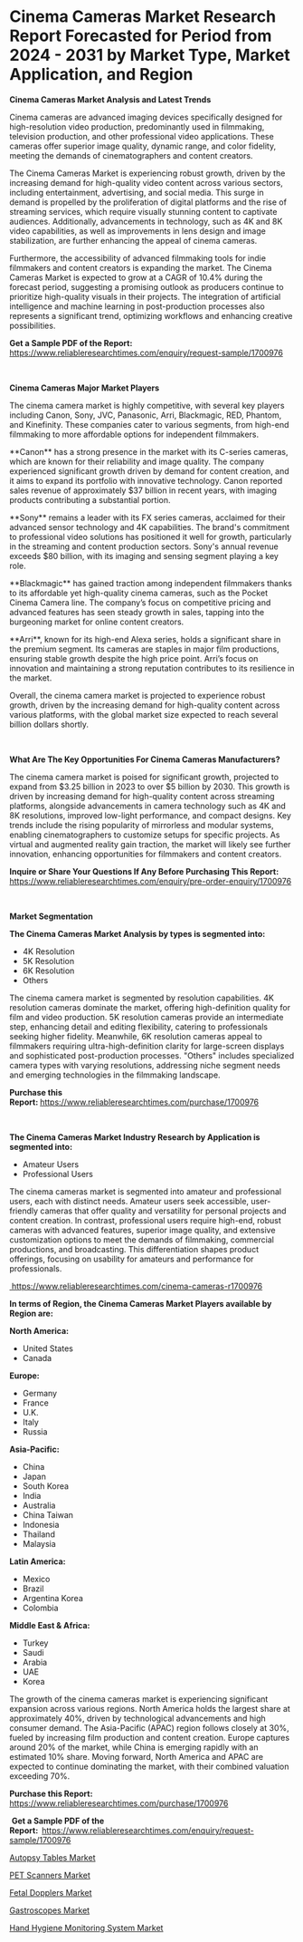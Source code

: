 <p><h1>Cinema Cameras Market Research Report Forecasted for Period from 2024 -  2031 by Market Type, Market Application, and Region</h1></p><p><strong>Cinema Cameras Market Analysis and Latest Trends</strong></p>
<p><p>Cinema cameras are advanced imaging devices specifically designed for high-resolution video production, predominantly used in filmmaking, television production, and other professional video applications. These cameras offer superior image quality, dynamic range, and color fidelity, meeting the demands of cinematographers and content creators.</p><p>The Cinema Cameras Market is experiencing robust growth, driven by the increasing demand for high-quality video content across various sectors, including entertainment, advertising, and social media. This surge in demand is propelled by the proliferation of digital platforms and the rise of streaming services, which require visually stunning content to captivate audiences. Additionally, advancements in technology, such as 4K and 8K video capabilities, as well as improvements in lens design and image stabilization, are further enhancing the appeal of cinema cameras.</p><p>Furthermore, the accessibility of advanced filmmaking tools for indie filmmakers and content creators is expanding the market. The Cinema Cameras Market is expected to grow at a CAGR of 10.4% during the forecast period, suggesting a promising outlook as producers continue to prioritize high-quality visuals in their projects. The integration of artificial intelligence and machine learning in post-production processes also represents a significant trend, optimizing workflows and enhancing creative possibilities.</p></p>
<p><strong>Get a Sample PDF of the Report:&nbsp;</strong> <a href="https://www.reliableresearchtimes.com/enquiry/request-sample/1700976?utm_campaign=1775&utm_medium=2&utm_source=Github&utm_content=ia&utm_term=21102024&utm_id=cinema-cameras">https://www.reliableresearchtimes.com/enquiry/request-sample/1700976</a></p>
<p>&nbsp;</p>
<p><strong>Cinema Cameras Major Market Players</strong></p>
<p><p>The cinema camera market is highly competitive, with several key players including Canon, Sony, JVC, Panasonic, Arri, Blackmagic, RED, Phantom, and Kinefinity. These companies cater to various segments, from high-end filmmaking to more affordable options for independent filmmakers.</p><p>**Canon** has a strong presence in the market with its C-series cameras, which are known for their reliability and image quality. The company experienced significant growth driven by demand for content creation, and it aims to expand its portfolio with innovative technology. Canon reported sales revenue of approximately $37 billion in recent years, with imaging products contributing a substantial portion.</p><p>**Sony** remains a leader with its FX series cameras, acclaimed for their advanced sensor technology and 4K capabilities. The brand's commitment to professional video solutions has positioned it well for growth, particularly in the streaming and content production sectors. Sony's annual revenue exceeds $80 billion, with its imaging and sensing segment playing a key role.</p><p>**Blackmagic** has gained traction among independent filmmakers thanks to its affordable yet high-quality cinema cameras, such as the Pocket Cinema Camera line. The company’s focus on competitive pricing and advanced features has seen steady growth in sales, tapping into the burgeoning market for online content creators.</p><p>**Arri**, known for its high-end Alexa series, holds a significant share in the premium segment. Its cameras are staples in major film productions, ensuring stable growth despite the high price point. Arri’s focus on innovation and maintaining a strong reputation contributes to its resilience in the market.</p><p>Overall, the cinema camera market is projected to experience robust growth, driven by the increasing demand for high-quality content across various platforms, with the global market size expected to reach several billion dollars shortly.</p></p>
<p>&nbsp;</p>
<p><strong>What Are The Key Opportunities For Cinema Cameras Manufacturers?</strong></p>
<p><p>The cinema camera market is poised for significant growth, projected to expand from $3.25 billion in 2023 to over $5 billion by 2030. This growth is driven by increasing demand for high-quality content across streaming platforms, alongside advancements in camera technology such as 4K and 8K resolutions, improved low-light performance, and compact designs. Key trends include the rising popularity of mirrorless and modular systems, enabling cinematographers to customize setups for specific projects. As virtual and augmented reality gain traction, the market will likely see further innovation, enhancing opportunities for filmmakers and content creators.</p></p>
<p><strong>Inquire or Share Your Questions If Any Before Purchasing This Report:</strong> <a href="https://www.reliableresearchtimes.com/enquiry/pre-order-enquiry/1700976?utm_campaign=1775&utm_medium=2&utm_source=Github&utm_content=ia&utm_term=21102024&utm_id=cinema-cameras">https://www.reliableresearchtimes.com/enquiry/pre-order-enquiry/1700976</a></p>
<p>&nbsp;</p>
<p><strong>Market Segmentation</strong></p>
<p><strong>The Cinema Cameras Market Analysis by types is segmented into:</strong></p>
<p><ul><li>4K Resolution</li><li>5K Resolution</li><li>6K Resolution</li><li>Others</li></ul></p>
<p><p>The cinema camera market is segmented by resolution capabilities. 4K resolution cameras dominate the market, offering high-definition quality for film and video production. 5K resolution cameras provide an intermediate step, enhancing detail and editing flexibility, catering to professionals seeking higher fidelity. Meanwhile, 6K resolution cameras appeal to filmmakers requiring ultra-high-definition clarity for large-screen displays and sophisticated post-production processes. "Others" includes specialized camera types with varying resolutions, addressing niche segment needs and emerging technologies in the filmmaking landscape.</p></p>
<p><strong>Purchase this Report:&nbsp;</strong><a href="https://www.reliableresearchtimes.com/purchase/1700976?utm_campaign=1775&utm_medium=2&utm_source=Github&utm_content=ia&utm_term=21102024&utm_id=cinema-cameras">https://www.reliableresearchtimes.com/purchase/1700976</a></p>
<p>&nbsp;</p>
<p><strong>The Cinema Cameras Market Industry Research by Application is segmented into:</strong></p>
<p><ul><li>Amateur Users</li><li>Professional Users</li></ul></p>
<p><p>The cinema cameras market is segmented into amateur and professional users, each with distinct needs. Amateur users seek accessible, user-friendly cameras that offer quality and versatility for personal projects and content creation. In contrast, professional users require high-end, robust cameras with advanced features, superior image quality, and extensive customization options to meet the demands of filmmaking, commercial productions, and broadcasting. This differentiation shapes product offerings, focusing on usability for amateurs and performance for professionals.</p></p>
<p><a href="https://www.reliableresearchtimes.com/cinema-cameras-r1700976?utm_campaign=1775&utm_medium=2&utm_source=Github&utm_content=ia&utm_term=21102024&utm_id=cinema-cameras">&nbsp;https://www.reliableresearchtimes.com/cinema-cameras-r1700976</a></p>
<p><strong>In terms of Region, the Cinema Cameras Market Players available by Region are:</strong></p>
<p>
    <p> <strong> North America: </strong>
        <ul>
            <li>United States</li>
            <li>Canada</li>
        </ul>
        </p> 
    <p> <strong> Europe: </strong>
        <ul>
            <li>Germany</li>
            <li>France</li>
            <li>U.K.</li>
            <li>Italy</li>
            <li>Russia</li>
        </ul>
        </p> 
    <p> <strong> Asia-Pacific: </strong>
        <ul>
            <li>China</li>
            <li>Japan</li>
            <li>South Korea</li>
            <li>India</li>
            <li>Australia</li>
            <li>China Taiwan</li>
            <li>Indonesia</li>
            <li>Thailand</li>
            <li>Malaysia</li>
        </ul>
        </p> 
    <p> <strong> Latin America: </strong>
        <ul>
            <li>Mexico</li>
            <li>Brazil</li>
            <li>Argentina Korea</li>
            <li>Colombia</li>
        </ul>
        </p> 
    <p> <strong> Middle East & Africa: </strong>
        <ul>
            <li>Turkey</li>
            <li>Saudi</li>
            <li>Arabia</li>
            <li>UAE</li>
            <li>Korea</li>
        </ul>
    </p>
    </p>
<p><p>The growth of the cinema cameras market is experiencing significant expansion across various regions. North America holds the largest share at approximately 40%, driven by technological advancements and high consumer demand. The Asia-Pacific (APAC) region follows closely at 30%, fueled by increasing film production and content creation. Europe captures around 20% of the market, while China is emerging rapidly with an estimated 10% share. Moving forward, North America and APAC are expected to continue dominating the market, with their combined valuation exceeding 70%.</p></p>
<p><strong>Purchase this Report: </strong><a href="https://www.reliableresearchtimes.com/purchase/1700976?utm_campaign=1775&utm_medium=2&utm_source=Github&utm_content=ia&utm_term=21102024&utm_id=cinema-cameras">https://www.reliableresearchtimes.com/purchase/1700976</a></p>
<p>&nbsp;<strong>Get a Sample PDF of the Report:&nbsp;&nbsp;</strong><a href="https://www.reliableresearchtimes.com/enquiry/request-sample/1700976?utm_campaign=1775&utm_medium=2&utm_source=Github&utm_content=ia&utm_term=21102024&utm_id=cinema-cameras">https://www.reliableresearchtimes.com/enquiry/request-sample/1700976</a></p>
<p><strong></strong></p>
<p><p><a href="https://www.linkedin.com/pulse/global-autopsy-tables-market-trends-forecasts-strategic-3gyte?utm_campaign=1775&utm_medium=2&utm_source=Github&utm_content=ia&utm_term=21102024&utm_id=cinema-cameras">Autopsy Tables Market</a></p><p><a href="https://www.linkedin.com/pulse/pet-scanners-market-outlook-complete-industry-analysis-ik14e?utm_campaign=1775&utm_medium=2&utm_source=Github&utm_content=ia&utm_term=21102024&utm_id=cinema-cameras">PET Scanners Market</a></p><p><a href="https://www.linkedin.com/pulse/emerging-technologies-reshaping-fetal-dopplers-market-impact-4hmae?utm_campaign=1775&utm_medium=2&utm_source=Github&utm_content=ia&utm_term=21102024&utm_id=cinema-cameras">Fetal Dopplers Market</a></p><p><a href="https://www.linkedin.com/pulse/gastroscopes-industry-resonance-78-amplification-across-o9ble?utm_campaign=1775&utm_medium=2&utm_source=Github&utm_content=ia&utm_term=21102024&utm_id=cinema-cameras">Gastroscopes Market</a></p><p><a href="https://www.linkedin.com/pulse/global-hand-hygiene-monitoring-system-market-sector2024-qrv3e?utm_campaign=1775&utm_medium=2&utm_source=Github&utm_content=ia&utm_term=21102024&utm_id=cinema-cameras">Hand Hygiene Monitoring System Market</a></p></p>